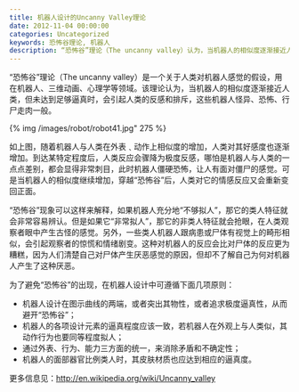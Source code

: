 ```yaml
---
title: 机器人设计的Uncanny Valley理论
date: 2012-11-04 00:00:00
categories: Uncategorized
keywords: 恐怖谷理论, 机器人
description: “恐怖谷”理论（The uncanny valley）认为，当机器人的相似度逐渐接近人类，但未达到足够逼真时，会引起人类的反感和排斥
---
```


“恐怖谷”理论（The uncanny valley）是一个关于人类对机器人感觉的假设，用在机器人、三维动画、心理学等领域。该理论认为，当机器人的相似度逐渐接近人类，但未达到足够逼真时，会引起人类的反感和排斥，这些机器人怪异、恐怖、行尸走肉一般。

{% img /images/robot/robot41.jpg" 275 %}

如上图，随着机器人与人类在外表﹑动作上相似度的增加，人类对其好感度也逐渐增加。到达某特定程度后，人类反应会骤降为极度反感，哪怕是机器人与人类的一点点差别，都会显得非常刺目，此时机器人僵硬恐怖，让人有面对僵尸的感觉。可是当机器人的相似度继续增加，穿越“恐怖谷”后，人类对它的情感反应又会重新变回正面。

“恐怖谷”现象可以这样来解释，如果机器人充分地“不够拟人”，那它的类人特征就会非常容易辨认。但是如果它“非常拟人”，那它的非类人特征就会抢眼，在人类观察者眼中产生古怪的感觉。另外，一些类人机器人跟病患或尸体有视觉上的畸形相似，会引起观察者的惊慌和情绪剧变。这种对机器人的反应会比对尸体的反应更为糟糕，因为人们清楚自己对尸体产生厌恶感觉的原因，但却不了解自己为何对机器人产生了这种厌恶。

为了避免“恐怖谷”的出现，在机器人设计中可遵循下面几项原则：

- 机器人设计在图示曲线的两端，或者突出其物性，或者追求极度逼真性，从而避开“恐怖谷”；
- 机器人的各项设计元素的逼真程度应该一致，若机器人在外观上与人类似，其动作行为也要同等程度拟人；
- 通过外表、行为、能力三方面的统一，来消除矛盾和不确定性；
- 机器人的面部器官比例类人时，其皮肤材质也应达到相应的逼真度。

更多信息见：http://en.wikipedia.org/wiki/Uncanny_valley

